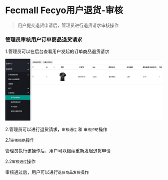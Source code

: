 Fecmall Fecyo用户退货-审核
=============

> 用户提交退货申请后，管理员进行退货请求审核操作


### 管理员审核用户订单商品退货请求


1.管理员可以在后台查看用户发起的订单商品退货请求


![](images/ww4.png)


2.管理员可以进行退货请求，`审核通过` 和 `审核拒绝`操作

2.1`审核拒绝`操作

管理员执行该操作后，用户可以继续重新发起退货申请

2.2`审核通过`操作

审核通过后，用户可以进行`退货商品发货`操作




